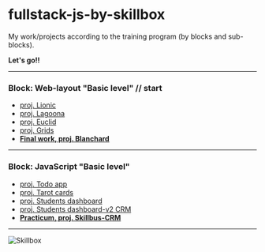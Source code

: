 # fullstack-js-by-skillbox

My work/projects according to the training program (by blocks and sub-blocks).

**Let's go!!**

---

### Block: Web-layout "Basic level" // start

- [proj. Lionic](https://matowdev.github.io/fullstack-js-by-skillbox/core-courses/2-web-layout-basic-level/18_Animation/18_5_Ready-made_solutions)
- [proj. Lagoona](https://matowdev.github.io/fullstack-js-by-skillbox/core-courses/2-web-layout-basic-level/11_Advanced_CSS_Part_2/11_11_Practical_Work_11_Advanced_CSS)
- [proj. Euclid](https://matowdev.github.io/fullstack-js-by-skillbox/core-courses/2-web-layout-basic-level/16_Cross_Browser/16_7_Practical_Work_16_Cross_Browser)
- [proj. Grids](https://matowdev.github.io/fullstack-js-by-skillbox/core-courses/2-web-layout-basic-level/17_Grids/17_7_Practical_Work_17_Grids_v2)
- [**Final work, proj. Blanchard**](https://matowdev.github.io/fullstack-js-by-skillbox/core-courses/2-web-layout-basic-level/20_Final_work)

---

### Block: JavaScript "Basic level"

- [proj. Todo app](https://matowdev.github.io/fullstack-js-by-skillbox/core-courses/3-js-basic-level/8-intro-to-DOM-2/8-6-pw-8-intro-to-DOM-2)
- [proj. Tarot cards](https://matowdev.github.io/fullstack-js-by-skillbox/core-courses/3-js-basic-level/9-const-scopes-closures/9-7-pw-9-const-scopes-closures)
- [proj. Students dashboard](https://matowdev.github.io/fullstack-js-by-skillbox/core-courses/3-js-basic-level/10-type-conversion-non-strict/10-6-pw-10-type-conversion)
- [proj. Students dashboard-v2 CRM](https://matowdev.github.io/fullstack-js-by-skillbox/core-courses/3-js-basic-level/11-server-async-await/11-6-pw-11-server-async-await/students-db-client)
- [**Practicum, proj. Skillbus-CRM**](https://matowdev.github.io/fullstack-js-by-skillbox/core-courses/3-js-basic-level/practicum-js-basic-level/sb-crm-client)

---

![Skillbox](core-courses/some-examples/Images/skillbox.png)
